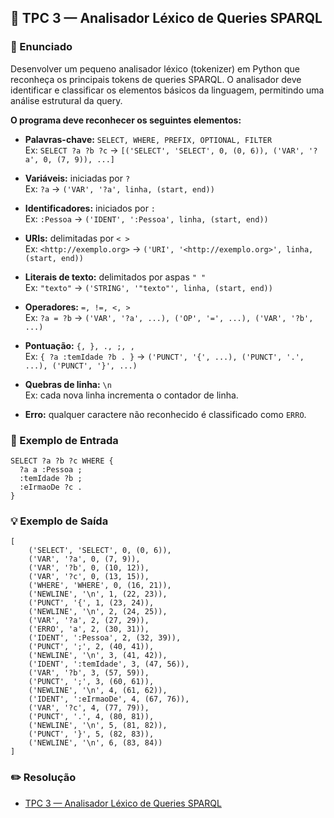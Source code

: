 ## 📝 TPC 3 — Analisador Léxico de Queries SPARQL
### 📌 Enunciado

Desenvolver um pequeno analisador léxico (tokenizer) em Python que reconheça os principais tokens de queries SPARQL. O analisador deve identificar e classificar os elementos básicos da linguagem, permitindo uma análise estrutural da query.

**O programa deve reconhecer os seguintes elementos:**

- **Palavras-chave:** `SELECT, WHERE, PREFIX, OPTIONAL, FILTER`<br>
Ex: `SELECT ?a ?b ?c` → `[('SELECT', 'SELECT', 0, (0, 6)), ('VAR', '?a', 0, (7, 9)), ...]`

- **Variáveis:** iniciadas por `?`<br>
Ex: `?a` → `('VAR', '?a', linha, (start, end))`

- **Identificadores:** iniciados por `:`<br>
Ex: `:Pessoa` → `('IDENT', ':Pessoa', linha, (start, end))`

- **URIs:** delimitadas por `< >`<br>
Ex: `<http://exemplo.org>` → `('URI', '<http://exemplo.org>', linha, (start, end))`

- **Literais de texto:** delimitados por aspas `" "`<br>
Ex: `"texto"` → `('STRING', '"texto"', linha, (start, end))`

- **Operadores:** `=, !=, <, >`<br>
Ex: `?a = ?b` → `('VAR', '?a', ...), ('OP', '=', ...), ('VAR', '?b', ...)`

- **Pontuação:** `{, }, ., ;, ,`<br>
Ex: `{ ?a :temIdade ?b . }` → `('PUNCT', '{', ...), ('PUNCT', '.', ...), ('PUNCT', '}', ...)`

- **Quebras de linha:** `\n`<br>
Ex: cada nova linha incrementa o contador de linha.

- **Erro:** qualquer caractere não reconhecido é classificado como `ERRO`.

### 🧩 Exemplo de Entrada
```
SELECT ?a ?b ?c WHERE {
  ?a a :Pessoa ;
  :temIdade ?b ;
  :eIrmaoDe ?c .
}
```

### 💡 Exemplo de Saída
```
[
    ('SELECT', 'SELECT', 0, (0, 6)),
    ('VAR', '?a', 0, (7, 9)),
    ('VAR', '?b', 0, (10, 12)),
    ('VAR', '?c', 0, (13, 15)),
    ('WHERE', 'WHERE', 0, (16, 21)),
    ('NEWLINE', '\n', 1, (22, 23)),
    ('PUNCT', '{', 1, (23, 24)),
    ('NEWLINE', '\n', 2, (24, 25)),
    ('VAR', '?a', 2, (27, 29)),
    ('ERRO', 'a', 2, (30, 31)),
    ('IDENT', ':Pessoa', 2, (32, 39)),
    ('PUNCT', ';', 2, (40, 41)),
    ('NEWLINE', '\n', 3, (41, 42)),
    ('IDENT', ':temIdade', 3, (47, 56)),
    ('VAR', '?b', 3, (57, 59)),
    ('PUNCT', ';', 3, (60, 61)),
    ('NEWLINE', '\n', 4, (61, 62)),
    ('IDENT', ':eIrmaoDe', 4, (67, 76)),
    ('VAR', '?c', 4, (77, 79)),
    ('PUNCT', '.', 4, (80, 81)),
    ('NEWLINE', '\n', 5, (81, 82)),
    ('PUNCT', '}', 5, (82, 83)),
    ('NEWLINE', '\n', 6, (83, 84))
]
```

### ✏️ Resolução

- [TPC 3 — Analisador Léxico de Queries SPARQL](tpc3.ipynb)
